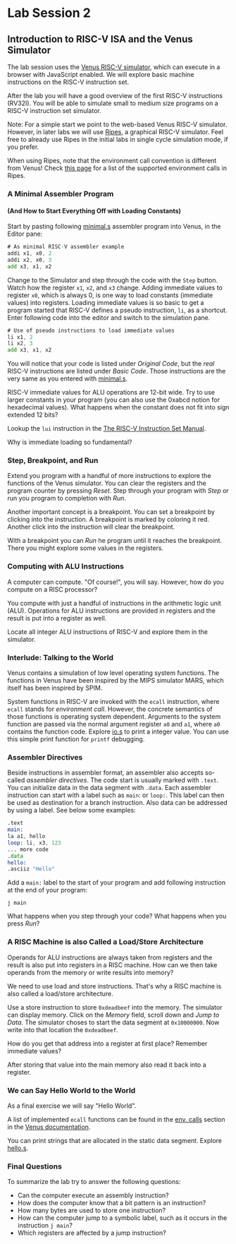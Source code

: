 # Lab Session 2

## Introduction to RISC-V ISA and the Venus Simulator

The lab session uses the [Venus RISC-V simulator](https://kvakil.github.io/venus/),
which can execute in a browser with JavaScript enabled.
We will explore basic machine instructions on the RISC-V instruction set.

After the lab you will have a good overview of the first RISC-V instructions (RV32I).
You will be able to simulate small to medium size programs on a RISC-V
instruction set simulator.

Note: For a simple start we point to the web-based Venus RISC-V simulator.
However, in later labs we will use [Ripes](https://github.com/mortbopet/ripes),
a graphical RISC-V simulator. Feel free to already use Ripes in the initial labs
in single cycle simulation mode, if you prefer.

When using Ripes, note that the environment call convention is different from Venus!
Check [this page](https://github.com/mortbopet/Ripes/wiki/Environment-calls) for a list of the supported environment calls in Ripes.

### A Minimal Assembler Program
#### (And How to Start Everything Off with Loading Constants)

Start by pasting following [minimal.s](minimal.s) assembler program into Venus,
in the Editor pane:
```asm
# As minimal RISC-V assembler example
addi x1, x0, 2
addi x2, x0, 3
add x3, x1, x2
```
Change to the Simulator and step through the code with the `Step` button.
Watch how the register `x1`, `x2`, and `x3` change. Adding immediate values
to register `x0`, which is always 0, is one way to load constants (immediate values)
into registers. Loading immediate values is so basic to get a program started
that RISC-V defines a pseudo instruction, `li`, as a shortcut.
Enter following code into the editor and switch to the simulation pane.  
```asm
# Use of pseudo instructions to load immediate values
li x1, 2
li x2, 3
add x3, x1, x2
```

You will notice that your code is listed under _Original Code_, but the
_real_ RISC-V instructions are listed under _Basic Code_.
Those instructions are the very same as you entered with [minimal.s](minimal.s).

RISC-V immediate values for ALU operations are 12-bit wide.
Try to use larger constants in your program (you can also use the 0xabcd
notion for hexadecimal values). What happens when the constant does
not fit into sign extended 12 bits?

Lookup the `lui` instruction in the [The RISC-V Instruction Set Manual](https://riscv.org/specifications/).

Why is immediate loading so fundamental?

### Step, Breakpoint, and Run

Extend you program with a handful of more instructions to
explore the functions of the Venus simulator.
You can clear the registers and the program counter by pressing _Reset_.
Step through your program with _Step_ or run you program to completion
with _Run_.

Another important concept is a breakpoint. You can set a breakpoint by
clicking into the instruction. A breakpoint is marked by coloring it red.
Another click into the instruction will clear the breakpoint.

With a breakpoint you can _Run_ he program until it reaches the breakpoint.
There you might explore some values in the registers.

### Computing with ALU Instructions

A computer can compute. "Of course!", you will say.
However, how do you compute on a RISC processor?

You compute with just a handful of instructions in the arithmetic logic unit (ALU).
Operations for ALU instructions are provided in registers and
the result is put into a register as well.

Locate all integer ALU instructions of RISC-V and explore them in the
simulator.

### Interlude: Talking to the World

Venus contains a simulation of low level operating system functions.
The functions in Venus have been inspired by the MIPS simulator MARS,
which itself has been inspired by SPIM.

System functions in RISC-V are invoked with the `ecall` instruction,
where `ecall` stands for _environment call_.
However, the concrete semantics of those functions is operating system
dependent.
Arguments to the system function are passed via the normal argument
register `a0` and `a1`, where `a0` contains the function code.
Explore [io.s](io.s) to print a integer value.
You can use this simple print function for `printf` debugging.

### Assembler Directives

Beside instructions in assembler format, an assembler also accepts
so-called _assembler directives_. The code start is usually marked
with `.text`. You can initialize data in the data segment with `.data`.
Each assembler instruction can start with a label such as
`main`: or `loop:`.
This label can then be used as destination for a branch instruction.
Also data can be addressed by using a label. See below some examples:

```asm
.text
main:
la a1, hello
loop: li, x3, 123
... more code
.data
hello:
.asciiz "Hello"
```

Add a `main:` label to the start of your program and add following
instruction at the end of your program:

```
j main
```

What happens when you step through your code? What happens when
you press _Run_?

### A RISC Machine is also Called a Load/Store Architecture

Operands for ALU instructions are always taken from registers and
the result is also put into registers in a RISC machine.
How can we then take operands from the memory or write results
into memory?

We need to use load and store instructions. That's why a RISC machine
is also called a load/store architecture.

Use a store instruction to store `0xdeadbeef` into the memory.
The simulator can display memory. Click on the _Memory_ field,
scroll down and _Jump to_ _Data_. The simulator choses to start
the data segment at `0x10000000`. Now write into that location
the `0xdeadbeef`.

How do you get that address into a register at first place?
Remember immediate values?

After storing that value into the main memory also read it back
into a register.

### We can Say Hello World to the World

As a final exercise we will say "Hello World".

A list of implemented `ecall` functions can be found in the
[env. calls](https://github.com/kvakil/venus/wiki/Environmental-Calls)
section in the
[Venus documentation](https://github.com/kvakil/venus/wiki).

You can print strings that are allocated in the static data segment.
Explore [hello.s](hello.s).

### Final Questions

To summarize the lab try to answer the following questions:

* Can the computer execute an assembly instruction? 
* How does the computer know that a bit pattern is an instruction?
* How many bytes are used to store one instruction? 
* How can the computer jump to a symbolic label, such as it
occurs in the instruction `j main`? 
* Which registers are affected by a jump instruction?
 
  





